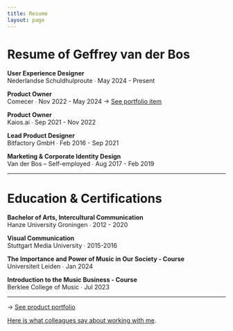 ```yaml
---
title: Resume
layout: page
---
```


# Resume of Geffrey van der Bos

**User Experience Designer**<br>
Nederlandse Schuldhulproute ∙ May 2024 - Present

**Product Owner**<br>
Comecer ∙ Nov 2022 - May 2024
→ [See portfolio item](/portfolio/smartlab/)

**Product Owner**<br>
Kaios.ai ∙ Sep 2021 - Nov 2022

**Lead Product Designer**<br>
Bitfactory GmbH ∙ Feb 2016 - Sep 2021

**Marketing & Corporate Identity Design**<br>
Van der Bos – Self-employed ∙ Aug 2017 - Feb 2019

***

# Education & Certifications

**Bachelor of Arts, Intercultural Communication**<br>
Hanze University Groningen ∙ 2012 - 2020

**Visual Communication**<br>
Stuttgart Media University ∙ 2015-2016

**The Importance and Power of Music in Our Society - Course**<br>
Universiteit Leiden ∙ Jan 2024

**Introduction to the Music Business - Course**<br>
Berklee College of Music ∙ Jul 2023

***

→ [See product portfolio](/portfolio/)

[Here is what colleagues say about working with me](/testimonials/).
